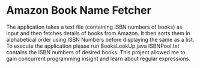 # Amazon Book Name Fetcher
The application takes a text file (containing ISBN numbers of books) as input and then fetches details of books from Amazon. It then sorts them in alphabetical order using ISBN Numbers before displaying the same as a list. To execute the application please run BooksLookUp.java
ISBNPool.txt contains the ISBN numbers of desired books. This project allowed me to gain concurrent programming insight and learn about regular expressions.

